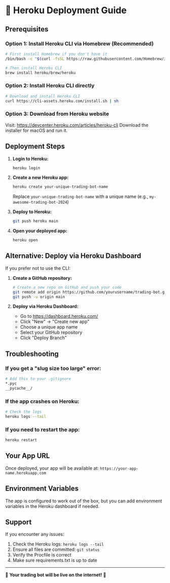 # 🚀 Heroku Deployment Guide

## Prerequisites

### Option 1: Install Heroku CLI via Homebrew (Recommended)
```bash
# First install Homebrew if you don't have it
/bin/bash -c "$(curl -fsSL https://raw.githubusercontent.com/Homebrew/install/HEAD/install.sh)"

# Then install Heroku CLI
brew install heroku/brew/heroku
```

### Option 2: Install Heroku CLI directly
```bash
# Download and install Heroku CLI
curl https://cli-assets.heroku.com/install.sh | sh
```

### Option 3: Download from Heroku website
Visit: https://devcenter.heroku.com/articles/heroku-cli
Download the installer for macOS and run it.

## Deployment Steps

1. **Login to Heroku:**
   ```bash
   heroku login
   ```

2. **Create a new Heroku app:**
   ```bash
   heroku create your-unique-trading-bot-name
   ```
   Replace `your-unique-trading-bot-name` with a unique name (e.g., `my-awesome-trading-bot-2024`)

3. **Deploy to Heroku:**
   ```bash
   git push heroku main
   ```

4. **Open your deployed app:**
   ```bash
   heroku open
   ```

## Alternative: Deploy via Heroku Dashboard

If you prefer not to use the CLI:

1. **Create a GitHub repository:**
   ```bash
   # Create a new repo on GitHub and push your code
   git remote add origin https://github.com/yourusername/trading-bot.git
   git push -u origin main
   ```

2. **Deploy via Heroku Dashboard:**
   - Go to https://dashboard.heroku.com/
   - Click "New" → "Create new app"
   - Choose a unique app name
   - Select your GitHub repository
   - Click "Deploy Branch"

## Troubleshooting

### If you get a "slug size too large" error:
```bash
# Add this to your .gitignore
*.pyc
__pycache__/
```

### If the app crashes on Heroku:
```bash
# Check the logs
heroku logs --tail
```

### If you need to restart the app:
```bash
heroku restart
```

## Your App URL

Once deployed, your app will be available at:
`https://your-app-name.herokuapp.com`

## Environment Variables

The app is configured to work out of the box, but you can add environment variables in the Heroku dashboard if needed.

## Support

If you encounter any issues:
1. Check the Heroku logs: `heroku logs --tail`
2. Ensure all files are committed: `git status`
3. Verify the Procfile is correct
4. Make sure requirements.txt is up to date

---

🎉 **Your trading bot will be live on the internet!** 🎉 